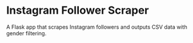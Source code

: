 # Instagram Follower Scraper

A Flask app that scrapes Instagram followers and outputs CSV data with gender filtering.